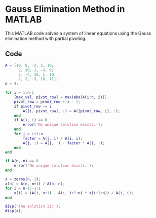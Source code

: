 # Gauss Elimination Method in MATLAB

This MATLAB code solves a system of linear equations using the Gauss elimination method with partial pivoting.

## Code

```matlab
A = [10, 8, -3, 1, 16;
      2, 10, 1, -4, 9;
      3, -4, 10, 1, 10;
      2, 2, -3, 10, 11];
n = 4;

for i = 1:n-1
    [max_val, pivot_row] = max(abs(A(i:n, i)));
    pivot_row = pivot_row + i - 1;
    if pivot_row ~= i
        A([i, pivot_row], :) = A([pivot_row, i], :);
    end
    if A(i, i) == 0
        error('No unique solution exists.');
    end
    for j = i+1:n
        factor = A(j, i) / A(i, i);
        A(j, :) = A(j, :) - factor * A(i, :);
    end
end

if A(n, n) == 0
    error('No unique solution exists.');
end

x = zeros(n, 1);
x(n) = A(n, n+1) / A(n, n);
for i = n-1:-1:1
    x(i) = (A(i, n+1) - A(i, i+1:n) * x(i+1:n)) / A(i, i);
end

disp('The solution is:');
disp(x);
